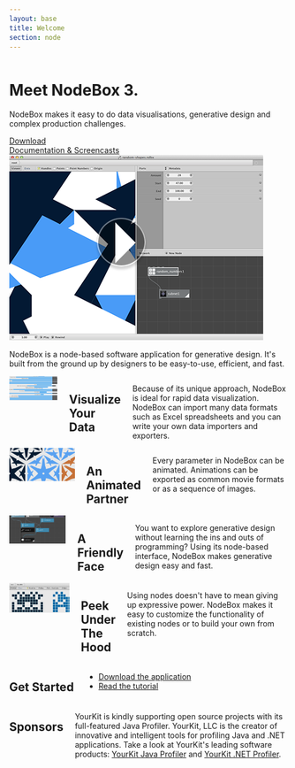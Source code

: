 ```yaml
---
layout: base
title: Welcome
section: node
---
```


<div class="hero row" id="hero">
  <div class="eight columns">
    <div class="hero-text">
      <h1>Meet NodeBox 3.</h1>
      <p>NodeBox makes it easy to do data visualisations, generative design and complex production challenges.</p>
      <a class="hero-button" href="/download/">Download</a><br>
      <a class="hero-button" href="/node/documentation/">Documentation &amp; Screencasts</a>
    </div>
  </div>
  <div class="eight columns">
    <a class="fancybox fancybox.iframe" href="http://www.youtube.com/embed/s01wX9t6NcE?autoplay=1"><img class="hero-shot" src="/media/homepage/nodebox-screencast-teaser.png"></a>
  </div>
</div>

<div class="summary row">
  <p class="sixteen columns">NodeBox is a node-based software application for generative design. It's built from the ground up by designers to be easy-to-use, efficient, and fast.</p>
</div>
    
<div class="features row">
  <div class="four columns">
    <a class="thumb" href="/media/node/features-dataviz.png"><img src="/media/node/features-dataviz-thumb.png" alt="Screenshot of NodeBox used for data visualization"></a>
    <h2>Visualize Your Data</h2>
    <p>Because of its unique approach, NodeBox is ideal for rapid data visualization. NodeBox can import many data formats such as Excel spreadsheets and you can write your own data importers and exporters.</p>
  </div>
  <div class="four columns">
    <a class="thumb" href="/media/node/features-animation.png"><img src="/media/node/features-animation-thumb.png" alt="Animation"></a>
    <h2>An Animated Partner</h2>
    <p>Every parameter in NodeBox can be animated. Animations can be exported as common movie formats or as a sequence of images.</p>
  </div>
  <div class="four columns">
    <a class="thumb" href="/media/node/features-nodes.png"><img src="/media/node/features-nodes-thumb.png" alt="Screenshot of the node-based GUI"></a>
    <h2>A Friendly Face</h2>
    <p>You want to explore generative design without learning the ins and outs of programming? Using its node-based interface, NodeBox makes generative design easy and fast.</p>
  </div>
  <div class="four columns">
    <a class="thumb" href="/media/node/features-under-the-hood.png"><img src="/media/node/features-under-the-hood-thumb.png" alt="Screenshot of a Nodebox sub-network"></a>
    <h2>Peek Under The Hood</h2>
    <p>Using nodes doesn't have to mean giving up expressive power. NodeBox makes it easy to customize the functionality of existing nodes or to build your own from scratch.</p>
  </div>
</div>

<div class="action row">
  <div class="eight columns">
    <h2>Get Started</h2>
    <ul>
      <li><a href="/download/">Download the application</a></li>
      <li><a href="/node/documentation/">Read the tutorial</a></li>
    </ul>
  </div>
  <div class="eight columns">
    <h2>Sponsors</h2>
      <p>YourKit is kindly supporting open source projects with its full-featured Java Profiler.
      YourKit, LLC is the creator of innovative and intelligent tools for profiling
      Java and .NET applications. Take a look at YourKit's leading software products:
      <a href="http://www.yourkit.com/java/profiler/index.jsp">YourKit Java Profiler</a> and
      <a href="http://www.yourkit.com/.net/profiler/index.jsp">YourKit .NET Profiler</a>.</p>
  </div>
</div>

<script>
  $(document).ready(function() {
    $(".fancybox").fancybox({maxWidth: 800, maxHeight: 600});
  });
</script>
